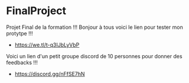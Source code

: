 # FinalProject
 Projet Final de la formation !!! 
 Bonjour à tous voici le lien pour tester mon protytpe !!! 
  - https://we.tl/t-q3IJbLyVbP
 
 Voici un lien d'un petit groupe discord de 10 personnes pour donner des feedbacks !!!
-  https://discord.gg/nFfSE7hN
 
